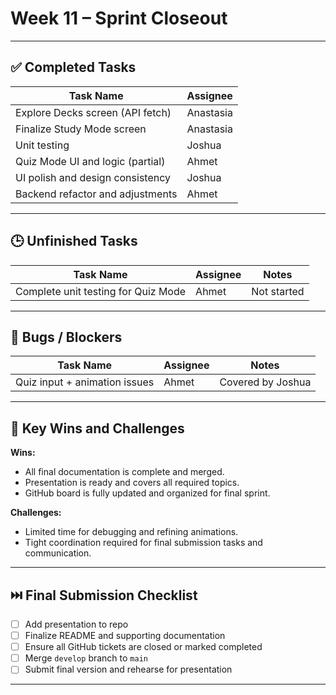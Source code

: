 # Week 11 – Sprint Closeout

---

## ✅ Completed Tasks

| Task Name                                | Assignee         |
| ---------------------------------------- | ---------------- |
| Explore Decks screen (API fetch)         | Anastasia        |
| Finalize Study Mode screen               | Anastasia        |
| Unit testing                             | Joshua           |
| Quiz Mode UI and logic (partial)         | Ahmet            |
| UI polish and design consistency         | Joshua           |
| Backend refactor and adjustments         | Ahmet            |

---

## 🕒 Unfinished Tasks

| Task Name                                | Assignee         | Notes                                             |
| ---------------------------------------- | ---------------- | ------------------------------------------------- |
| Complete unit testing for Quiz Mode      | Ahmet            | Not started                                       |

---

## 🐛 Bugs / Blockers

| Task Name                            | Assignee         | Notes                                                                                      |
| -------------------------------------| ---------------- | ------------------------------------------------------------------------------------------ |
| Quiz input + animation issues        | Ahmet            | Covered by Joshua                                                                          |


---

## 🌟 Key Wins and Challenges

**Wins:**

- All final documentation is complete and merged.
- Presentation is ready and covers all required topics.
- GitHub board is fully updated and organized for final sprint.

**Challenges:**

- Limited time for debugging and refining animations.
- Tight coordination required for final submission tasks and communication.

---

## ⏭️ Final Submission Checklist

- [ ] Add presentation to repo
- [ ] Finalize README and supporting documentation
- [ ] Ensure all GitHub tickets are closed or marked completed
- [ ] Merge `develop` branch to `main`
- [ ] Submit final version and rehearse for presentation

---